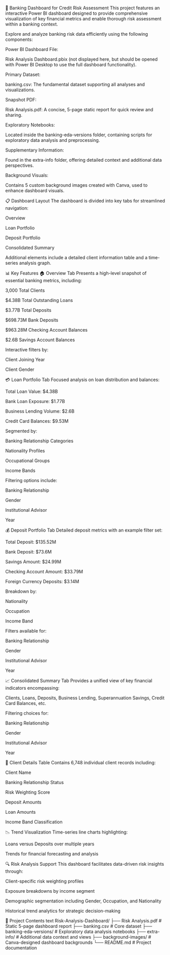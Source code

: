 🏦 Banking Dashboard for Credit Risk Assessment
This project features an interactive Power BI dashboard designed to provide comprehensive visualization of key financial metrics and enable thorough risk assessment within a banking context.


Explore and analyze banking risk data efficiently using the following components:

Power BI Dashboard File:

Risk Analysis Dashboard.pbix (not displayed here, but should be opened with Power BI Desktop to use the full dashboard functionality).

Primary Dataset:

banking.csv: The fundamental dataset supporting all analyses and visualizations.

Snapshot PDF:

Risk Analysis.pdf: A concise, 5-page static report for quick review and sharing.

Exploratory Notebooks:

Located inside the banking-eda-versions folder, containing scripts for exploratory data analysis and preprocessing.

Supplementary Information:

Found in the extra-info folder, offering detailed context and additional data perspectives.

Background Visuals:

Contains 5 custom background images created with Canva, used to enhance dashboard visuals.

📋 Dashboard Layout
The dashboard is divided into key tabs for streamlined navigation:

Overview

Loan Portfolio

Deposit Portfolio

Consolidated Summary

Additional elements include a detailed client information table and a time-series analysis graph.

📊 Key Features
🏠 Overview Tab
Presents a high-level snapshot of essential banking metrics, including:

3,000 Total Clients

$4.38B Total Outstanding Loans

$3.77B Total Deposits

$698.73M Bank Deposits

$963.28M Checking Account Balances

$2.6B Savings Account Balances

Interactive filters by:

Client Joining Year

Client Gender

💳 Loan Portfolio Tab
Focused analysis on loan distribution and balances:

Total Loan Value: $4.38B

Bank Loan Exposure: $1.77B

Business Lending Volume: $2.6B

Credit Card Balances: $9.53M

Segmented by:

Banking Relationship Categories

Nationality Profiles

Occupational Groups

Income Bands

Filtering options include:

Banking Relationship

Gender

Institutional Advisor

Year

💰 Deposit Portfolio Tab
Detailed deposit metrics with an example filter set:

Total Deposit: $135.52M

Bank Deposit: $73.6M

Savings Amount: $24.99M

Checking Account Amount: $33.79M

Foreign Currency Deposits: $3.14M

Breakdown by:

Nationality

Occupation

Income Band

Filters available for:

Banking Relationship

Gender

Institutional Advisor

Year

📈 Consolidated Summary Tab
Provides a unified view of key financial indicators encompassing:

Clients, Loans, Deposits, Business Lending, Superannuation Savings, Credit Card Balances, etc.

Filtering choices for:

Banking Relationship

Gender

Institutional Advisor

Year

👤 Client Details Table
Contains 6,748 individual client records including:

Client Name

Banking Relationship Status

Risk Weighting Score

Deposit Amounts

Loan Amounts

Income Band Classification

📉 Trend Visualization
Time-series line charts highlighting:

Loans versus Deposits over multiple years

Trends for financial forecasting and analysis

🔍 Risk Analysis Support
This dashboard facilitates data-driven risk insights through:

Client-specific risk weighting profiles

Exposure breakdowns by income segment

Demographic segmentation including Gender, Occupation, and Nationality

Historical trend analytics for strategic decision-making

📂 Project Contents
text
Risk-Analysis-Dashboard/
├── Risk Analysis.pdf              # Static 5-page dashboard report
├── banking.csv                   # Core dataset
├── banking-eda-versions/         # Exploratory data analysis notebooks
├── extra-info/                   # Additional data context and views
├── background-images/            # Canva-designed dashboard backgrounds
└── README.md                    # Project documentation